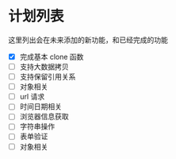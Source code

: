 # 计划列表

这里列出会在未来添加的新功能，和已经完成的功能

- [x] 完成基本 clone 函数
- [ ] 支持大数据拷贝
- [ ] 支持保留引用关系
- [ ] 对象相关
- [ ] url 请求
- [ ] 时间日期相关
- [ ] 浏览器信息获取
- [ ] 字符串操作
- [ ] 表单验证
- [ ] 对象相关
